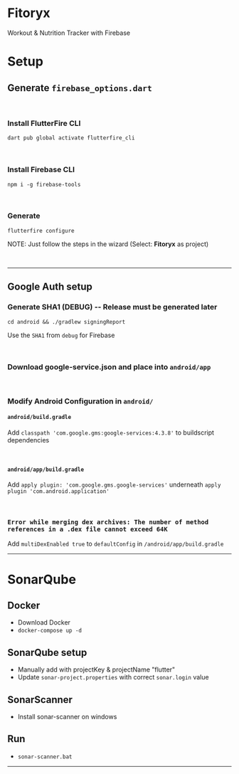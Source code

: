 # Fitoryx

Workout & Nutrition Tracker with Firebase

# Setup

## Generate `firebase_options.dart`

<br/>

### Install FlutterFire CLI

`dart pub global activate flutterfire_cli`

<br/>

### Install Firebase CLI

`npm i -g firebase-tools`

<br/>

### Generate

`flutterfire configure`

NOTE: Just follow the steps in the wizard (Select: **Fitoryx** as project)

<br/>

---

## Google Auth setup

### Generate SHA1 (DEBUG) -- Release must be generated later

`cd android && ./gradlew signingReport` <br />

Use the `SHA1` from `debug` for Firebase

<br />

### Download google-service.json and place into `android/app`

<br />

### Modify Android Configuration in `android/`

#### `android/build.gradle`

Add `classpath 'com.google.gms:google-services:4.3.8'` to buildscript dependencies

<br />

#### `android/app/build.gradle`

Add `apply plugin: 'com.google.gms.google-services'` underneath `apply plugin 'com.android.application'`

<br />

### `Error while merging dex archives: The number of method references in a .dex file cannot exceed 64K`

Add `multiDexEnabled true` to `defaultConfig` in `/android/app/build.gradle`

---

# SonarQube

## Docker

- Download Docker
- `docker-compose up -d`

## SonarQube setup

- Manually add with projectKey & projectName "flutter"
- Update `sonar-project.properties` with correct `sonar.login` value

## SonarScanner

- Install sonar-scanner on windows

## Run

- `sonar-scanner.bat`

---
